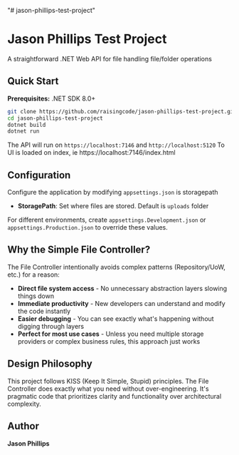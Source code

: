 "# jason-phillips-test-project" 
# Jason Phillips Test Project

A straightforward .NET Web API for file handling file/folder operations

## Quick Start

**Prerequisites:** .NET SDK 8.0+

```bash
git clone https://github.com/raisingcode/jason-phillips-test-project.git
cd jason-phillips-test-project
dotnet build
dotnet run
```

The API will run on `https://localhost:7146` and `http://localhost:5120`
To UI is loaded on index, ie https://localhost:7146/index.html

## Configuration

Configure the application by modifying `appsettings.json` is storagepath

- **StoragePath**: Set where files are stored. Default is `uploads` folder 


For different environments, create `appsettings.Development.json` or `appsettings.Production.json` to override these values.

## Why the Simple File Controller?

The File Controller intentionally avoids complex patterns (Repository/UoW, etc.) for a reason:

- **Direct file system access** - No unnecessary abstraction layers slowing things down
- **Immediate productivity** - New developers can understand and modify the code instantly
- **Easier debugging** - You can see exactly what's happening without digging through layers
- **Perfect for most use cases** - Unless you need multiple storage providers or complex business rules, this approach just works


## Design Philosophy

This project follows KISS (Keep It Simple, Stupid) principles. The File Controller does exactly what you need without over-engineering. It's pragmatic code that prioritizes clarity and functionality over architectural complexity.

## Author

**Jason Phillips** 
